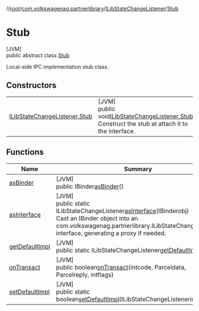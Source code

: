 //[root](../../../../index.md)/[com.volkswagenag.partnerlibrary](../../index.md)/[ILibStateChangeListener](../index.md)/[Stub](index.md)

# Stub

[JVM]\
public abstract class [Stub](index.md)

Local-side IPC implementation stub class.

## Constructors

| | |
|---|---|
| [ILibStateChangeListener.Stub](-i-lib-state-change-listener.-stub.md) | [JVM]<br>public void[ILibStateChangeListener.Stub](-i-lib-state-change-listener.-stub.md)()<br>Construct the stub at attach it to the interface. |

## Functions

| Name | Summary |
|---|---|
| [asBinder](as-binder.md) | [JVM]<br>public IBinder[asBinder](as-binder.md)() |
| [asInterface](as-interface.md) | [JVM]<br>public static ILibStateChangeListener[asInterface](as-interface.md)(IBinderobj)<br>Cast an IBinder object into an com.volkswagenag.partnerlibrary.ILibStateChangeListener interface, generating a proxy if needed. |
| [getDefaultImpl](get-default-impl.md) | [JVM]<br>public static ILibStateChangeListener[getDefaultImpl](get-default-impl.md)() |
| [onTransact](on-transact.md) | [JVM]<br>public boolean[onTransact](on-transact.md)(intcode, Parceldata, Parcelreply, intflags) |
| [setDefaultImpl](set-default-impl.md) | [JVM]<br>public static boolean[setDefaultImpl](set-default-impl.md)(ILibStateChangeListenerimpl) |
